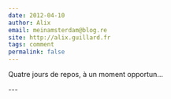 ```yaml
---
date: 2012-04-10
author: Alix
email: meinamsterdam@blog.re
site: http://alix.guillard.fr
tags: comment
permalink: false
---
```


<p>
Quatre jours de repos, à un moment opportun...
</p>
---
